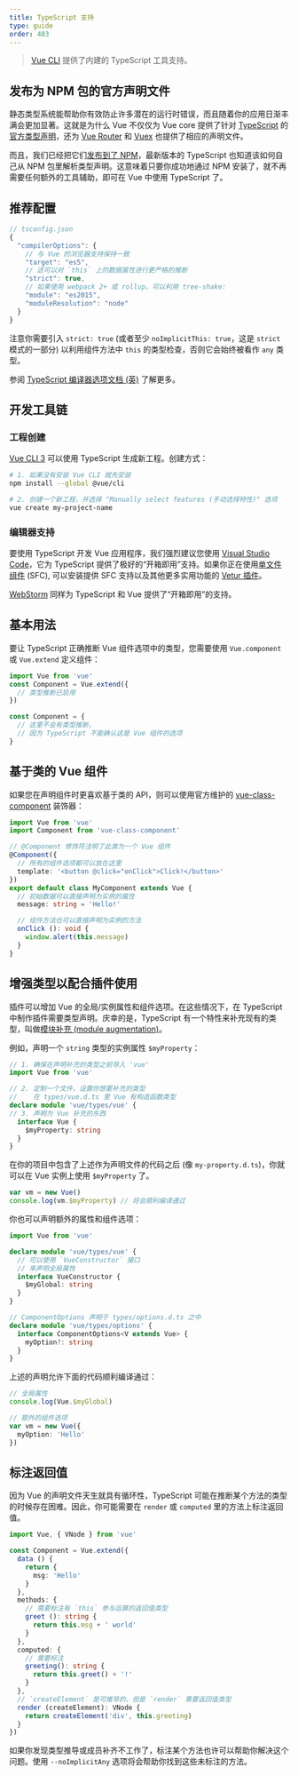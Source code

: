 ```yaml
---
title: TypeScript 支持
type: guide
order: 403
---
```


> [Vue CLI](https://cli.vuejs.org) 提供了内建的 TypeScript 工具支持。

## 发布为 NPM 包的官方声明文件

静态类型系统能帮助你有效防止许多潜在的运行时错误，而且随着你的应用日渐丰满会更加显著。这就是为什么 Vue 不仅仅为 Vue core 提供了针对 [TypeScript](https://www.typescriptlang.org/) 的[官方类型声明](https://github.com/vuejs/vue/tree/dev/types)，还为 [Vue Router](https://github.com/vuejs/vue-router/tree/dev/types) 和 [Vuex](https://github.com/vuejs/vuex/tree/dev/types) 也提供了相应的声明文件。

而且，我们已经把它们[发布到了 NPM](https://cdn.jsdelivr.net/npm/vue/types/)，最新版本的 TypeScript 也知道该如何自己从 NPM 包里解析类型声明。这意味着只要你成功地通过 NPM 安装了，就不再需要任何额外的工具辅助，即可在 Vue 中使用 TypeScript 了。

## 推荐配置

``` js
// tsconfig.json
{
  "compilerOptions": {
    // 与 Vue 的浏览器支持保持一致
    "target": "es5",
    // 这可以对 `this` 上的数据属性进行更严格的推断
    "strict": true,
    // 如果使用 webpack 2+ 或 rollup，可以利用 tree-shake:
    "module": "es2015",
    "moduleResolution": "node"
  }
}
```

注意你需要引入 `strict: true` (或者至少 `noImplicitThis: true`，这是 `strict` 模式的一部分) 以利用组件方法中 `this` 的类型检查，否则它会始终被看作 `any` 类型。

参阅 [TypeScript 编译器选项文档 (英)](https://www.typescriptlang.org/docs/handbook/compiler-options.html) 了解更多。

## 开发工具链

### 工程创建

[Vue CLI 3](https://github.com/vuejs/vue-cli) 可以使用 TypeScript 生成新工程。创建方式：

```bash
# 1. 如果没有安装 Vue CLI 就先安装
npm install --global @vue/cli

# 2. 创建一个新工程，并选择 "Manually select features (手动选择特性)" 选项
vue create my-project-name
```

### 编辑器支持

要使用 TypeScript 开发 Vue 应用程序，我们强烈建议您使用 [Visual Studio Code](https://code.visualstudio.com/)，它为 TypeScript 提供了极好的“开箱即用”支持。如果你正在使用[单文件组件](./single-file-components.html) (SFC), 可以安装提供 SFC 支持以及其他更多实用功能的 [Vetur 插件](https://github.com/vuejs/vetur)。

[WebStorm](https://www.jetbrains.com/webstorm/) 同样为 TypeScript 和 Vue 提供了“开箱即用”的支持。

## 基本用法

要让 TypeScript 正确推断 Vue 组件选项中的类型，您需要使用 `Vue.component` 或 `Vue.extend` 定义组件：

``` ts
import Vue from 'vue'
const Component = Vue.extend({
  // 类型推断已启用
})

const Component = {
  // 这里不会有类型推断，
  // 因为 TypeScript 不能确认这是 Vue 组件的选项
}
```

## 基于类的 Vue 组件

如果您在声明组件时更喜欢基于类的 API，则可以使用官方维护的 [vue-class-component](https://github.com/vuejs/vue-class-component) 装饰器：

``` ts
import Vue from 'vue'
import Component from 'vue-class-component'

// @Component 修饰符注明了此类为一个 Vue 组件
@Component({
  // 所有的组件选项都可以放在这里
  template: '<button @click="onClick">Click!</button>'
})
export default class MyComponent extends Vue {
  // 初始数据可以直接声明为实例的属性
  message: string = 'Hello!'

  // 组件方法也可以直接声明为实例的方法
  onClick (): void {
    window.alert(this.message)
  }
}
```


## 增强类型以配合插件使用

插件可以增加 Vue 的全局/实例属性和组件选项。在这些情况下，在 TypeScript 中制作插件需要类型声明。庆幸的是，TypeScript 有一个特性来补充现有的类型，叫做[模块补充 (module augmentation)](https://www.typescriptlang.org/docs/handbook/declaration-merging.html#module-augmentation)。

例如，声明一个 `string` 类型的实例属性 `$myProperty`：

``` ts
// 1. 确保在声明补充的类型之前导入 'vue'
import Vue from 'vue'

// 2. 定制一个文件，设置你想要补充的类型
//    在 types/vue.d.ts 里 Vue 有构造函数类型
declare module 'vue/types/vue' {
// 3. 声明为 Vue 补充的东西
  interface Vue {
    $myProperty: string
  }
}
```

在你的项目中包含了上述作为声明文件的代码之后 (像 `my-property.d.ts`)，你就可以在 Vue 实例上使用 `$myProperty` 了。

```ts
var vm = new Vue()
console.log(vm.$myProperty) // 将会顺利编译通过
```

你也可以声明额外的属性和组件选项：

```ts
import Vue from 'vue'

declare module 'vue/types/vue' {
  // 可以使用 `VueConstructor` 接口
  // 来声明全局属性
  interface VueConstructor {
    $myGlobal: string
  }
}

// ComponentOptions 声明于 types/options.d.ts 之中
declare module 'vue/types/options' {
  interface ComponentOptions<V extends Vue> {
    myOption?: string
  }
}
```

上述的声明允许下面的代码顺利编译通过：

```ts
// 全局属性
console.log(Vue.$myGlobal)

// 额外的组件选项
var vm = new Vue({
  myOption: 'Hello'
})
```

## 标注返回值

因为 Vue 的声明文件天生就具有循环性，TypeScript 可能在推断某个方法的类型的时候存在困难。因此，你可能需要在 `render` 或 `computed` 里的方法上标注返回值。

```ts
import Vue, { VNode } from 'vue'

const Component = Vue.extend({
  data () {
    return {
      msg: 'Hello'
    }
  },
  methods: {
    // 需要标注有 `this` 参与运算的返回值类型
    greet (): string {
      return this.msg + ' world'
    }
  },
  computed: {
    // 需要标注
    greeting(): string {
      return this.greet() + '!'
    }
  },
  // `createElement` 是可推导的，但是 `render` 需要返回值类型
  render (createElement): VNode {
    return createElement('div', this.greeting)
  }
})
```

如果你发现类型推导或成员补齐不工作了，标注某个方法也许可以帮助你解决这个问题。使用 `--noImplicitAny` 选项将会帮助你找到这些未标注的方法。
